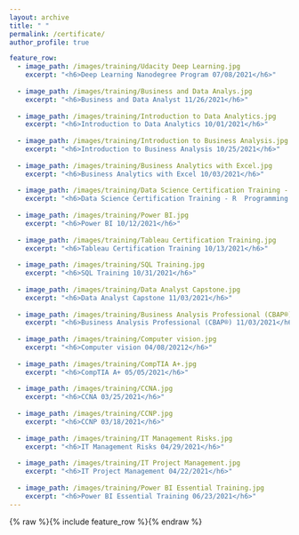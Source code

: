```yaml
---
layout: archive
title: " "
permalink: /certificate/
author_profile: true

feature_row:
  - image_path: /images/training/Udacity Deep Learning.jpg
    excerpt: "<h6>Deep Learning Nanodegree Program 07/08/2021</h6>"
    
  - image_path: /images/training/Business and Data Analys.jpg
    excerpt: "<h6>Business and Data Analyst 11/26/2021</h6>"
    
  - image_path: /images/training/Introduction to Data Analytics.jpg
    excerpt: "<h6>Introduction to Data Analytics 10/01/2021</h6>"
  
  - image_path: /images/training/Introduction to Business Analysis.jpg
    excerpt: "<h6>Introduction to Business Analysis 10/25/2021</h6>"
  
  - image_path: /images/training/Business Analytics with Excel.jpg
    excerpt: "<h6>Business Analytics with Excel 10/03/2021</h6>"
      
  - image_path: /images/training/Data Science Certification Training - R  Programming.jpg
    excerpt: "<h6>Data Science Certification Training - R  Programming 10/25/2021</h6>"
  
  - image_path: /images/training/Power BI.jpg
    excerpt: "<h6>Power BI 10/12/2021</h6>"
  
  - image_path: /images/training/Tableau Certification Training.jpg
    excerpt: "<h6>Tableau Certification Training 10/13/2021</h6>"
  
  - image_path: /images/training/SQL Training.jpg
    excerpt: "<h6>SQL Training 10/31/2021</h6>"
  
  - image_path: /images/training/Data Analyst Capstone.jpg
    excerpt: "<h6>Data Analyst Capstone 11/03/2021</h6>"
  
  - image_path: /images/training/Business Analysis Professional (CBAP®).jpg
    excerpt: "<h6>Business Analysis Professional (CBAP®) 11/03/2021</h6>"
  
  - image_path: /images/training/Computer vision.jpg
    excerpt: "<h6>Computer vision 04/08/20212</h6>"
  
  - image_path: /images/training/CompTIA A+.jpg
    excerpt: "<h6>CompTIA A+ 05/05/2021</h6>"
  
  - image_path: /images/training/CCNA.jpg
    excerpt: "<h6>CCNA 03/25/2021</h6>"
  
  - image_path: /images/training/CCNP.jpg
    excerpt: "<h6>CCNP 03/18/2021</h6>"
  
  - image_path: /images/training/IT Management Risks.jpg
    excerpt: "<h6>IT Management Risks 04/29/2021</h6>"
  
  - image_path: /images/training/IT Project Management.jpg
    excerpt: "<h6>IT Project Management 04/22/2021</h6>"
  
  - image_path: /images/training/Power BI Essential Training.jpg
    excerpt: "<h6>Power BI Essential Training 06/23/2021</h6>"
---
```


{% raw %}{% include feature_row %}{% endraw %}
